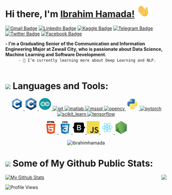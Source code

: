 # Hi there, I'm [Ibrahim Hamada!](https://github.com/ibrahimhamada) <img src="https://github.com/AbdallahHemdan/AbdallahHemdan/blob/master/wave.gif" width="40px" height="40px">
[![Gmail Badge](https://img.shields.io/badge/-Gmail-c14438?style=flat&logo=Gmail&logoColor=white)](mailto:s-ibrahimhamada@zewailcity.edu.eg "s-ibrahimhamada@zewailcity.edu.eg")
[![Linkedin Badge](https://img.shields.io/badge/-LinkedIn-0072b1?style=flat&logo=Linkedin&logoColor=white)](https://www.linkedin.com/in/ibrahim-hamada-158669218 "Connect on LinkedIn")
[![Kaggle Badge](https://img.shields.io/badge/-Kaggle-0078FF?style=flat&logo=Kaggle&logoColor=white)](https://www.kaggle.com/ibrahimhamada "Connect on Kaggle")
[![Telegram Badge](https://img.shields.io/badge/-Telegram-0088CC?style=flat&logo=Telegram&logoColor=white)](https://t.me/himahamada "Contact on Telegram")
[![Twitter Badge](https://img.shields.io/badge/-Twitter-00acee?style=flat&logo=Twitter&logoColor=white)](https://twitter.com/intent/follow?screen_name=hemaa43 "Follow on Twitter")
[![Facebook Badge](https://img.shields.io/badge/-Facebook-0078FF?style=flat&logo=Facebook&logoColor=white)](https://www.facebook.com/ibrahimhamada74/ "Connect on Facebook")
<div> <b> - I'm a Graduating Senior of the Communication and Information Engineering Major at Zewail City, who is passionate about Data Science, Machine Learning and Software Development. </b>
</div>


<div align="center">
  <code> - 🌱 I’m currently learning more about Deep Learning and NLP.
 </code>
</div>
  
<h1></h1>
 

# <img src="https://media1.giphy.com/media/1NYkJ0wTvncdXV5dN5/giphy.gif" width="50">  Languages and Tools: 
</div>

<div align="center">
  <a href="https://www.cprogramming.com/" target="_blank"> <img                                                           src="https://raw.githubusercontent.com/github/explore/80688e429a7d4ef2fca1e82350fe8e3517d3494d/topics/c/c.png" alt="c programming" width="40" height="40"/> </a> 
  <a href="https://www.programiz.com/cpp-programming" target="_blank"> <img  src="https://raw.githubusercontent.com/github/explore/80688e429a7d4ef2fca1e82350fe8e3517d3494d/topics/cpp/cpp.png" alt="c++ programming" width="40" height="40"/> </a> 
  <a href="https://www.arduino.cc/" target="_blank"> <img src="https://raw.githubusercontent.com/github/explore/80688e429a7d4ef2fca1e82350fe8e3517d3494d/topics/arduino/arduino.png" alt="arduino" width="40" height="40"/> </a> 
  <a href="https://git-scm.com/" target="_blank"> <img src="https://www.vectorlogo.zone/logos/git-scm/git-scm-icon.svg" alt="git" width="40" height="40"/> </a> 
  <a href="https://www.mathworks.com/" target="_blank"> <img src="https://upload.wikimedia.org/wikipedia/commons/2/21/Matlab_Logo.png" alt="matlab" width="40"
  height="40"/> </a> 
  <a href="https://www.microsoft.com/en-us/sql-server" target="_blank"> <img src="https://www.svgrepo.com/show/303229/microsoft-sql-server-logo.svg" alt="mssql"
  width="40" height="40"/> </a> <a href="https://opencv.org/" target="_blank"> <img src="https://www.vectorlogo.zone/logos/opencv/opencv-icon.svg" alt="opencv" width="40" height="40"/> </a>
  <a href="https://www.python.org" target="_blank"> <img src="https://raw.githubusercontent.com/devicons/devicon/master/icons/python/python-original.svg" alt="python" width="40" height="40"/> </a> 
  <a href="https://pytorch.org/" target="_blank"> <img src="https://www.vectorlogo.zone/logos/pytorch/pytorch-icon.svg" alt="pytorch" width="40" height="40"/> </a> 
  <a href="https://scikit-learn.org/" target="_blank"> <img src="https://upload.wikimedia.org/wikipedia/commons/0/05/Scikit_learn_logo_small.svg" alt="scikit_learn" width="40" height="40"/> </a> <a href="https://www.tensorflow.org" target="_blank"> <img src="https://www.vectorlogo.zone/logos/tensorflow/tensorflow-icon.svg" alt="tensorflow" width="40" height="40"/> </a> 
  
<a href="https://en.wikipedia.org/wiki/HTML" target="_blank"> <img src="https://raw.githubusercontent.com/github/explore/80688e429a7d4ef2fca1e82350fe8e3517d3494d/topics/html/html.png" alt="html" width="40" height="40"/> </a> 
<a href="https://en.wikipedia.org/wiki/CSS" target="_blank"> <img src="https://raw.githubusercontent.com/github/explore/80688e429a7d4ef2fca1e82350fe8e3517d3494d/topics/css/css.png" alt="css" width="40" height="40"/> </a> 
<a href="https://getbootstrap.com/" target="_blank"> <img src="https://raw.githubusercontent.com/devicons/devicon/master/icons/bootstrap/bootstrap-plain.svg" alt="bootstrap" width="40" height="40"/> </a> 
<a href="https://javascript.info/" target="_blank"> <img src="https://raw.githubusercontent.com/github/explore/80688e429a7d4ef2fca1e82350fe8e3517d3494d/topics/javascript/javascript.png" alt="javascript" width="40" height="40"/> </a> 
<a href="https://reactjs.org/" target="_blank"> <img src="https://raw.githubusercontent.com/github/explore/80688e429a7d4ef2fca1e82350fe8e3517d3494d/topics/react/react.png" alt="react" width="40" height="40"/> </a> 
<a href="https://nodejs.org/en/" target="_blank"> <img src="https://raw.githubusercontent.com/github/explore/80688e429a7d4ef2fca1e82350fe8e3517d3494d/topics/nodejs/nodejs.png" alt="nodejs" width="40" height="40"/> </a> 
</div>

<p></p>
<div align="center">
<p><img align="center" src="https://github-readme-stats.vercel.app/api/top-langs?username=ibrahimhamada&hide=Jupyter%20Notebook,CSS,SCSS,Less&show_icons=true&locale=en&layout=compact" alt="ibrahimhamada" /></p>
</div>

 <h1></h1>
 
# <img src="https://media.giphy.com/media/t7sEnf5w7wJ1CEPyy7/giphy.gif" width="35">  Some of My Github Public Stats: 
</div>

<a href="https://samujjwaal.tech/"><img src="https://github.com/samujjwaal/samujjwaal/raw/master/etc/coffee.png" align="right" height="275" /></a>
[![My Github Stats](https://github-readme-stats.vercel.app/api?username=Ibrahimhamada&show_icons=true&title_color=fff&icon_color=79ff97&text_color=9f9f9f&bg_color=151515)](https://github.com/ibrahimhamada)


![Profile Views](https://komarev.com/ghpvc/?username=ibrahimhamada&color=blue)




 <!-- 
<p>&nbsp;<img align="center" src="https://github-readme-stats.vercel.app/api?username=ibrahimhamada&count_private=true&show_icons=true&locale=en" alt="IbrahimHamada" /></p>

<p><img align="center" src="https://github-readme-streak-stats.herokuapp.com/?user=ibrahimhamada" alt="IbrahimHamada" /></p>

  
<p align="center"> <img src="https://komarev.com/ghpvc/?username=ibrahimhamada&label=Profile%20views&color=0e75b6&style=flat" alt="ibrahimhamada" /> </p>

</div>

 -->
  
  
  
